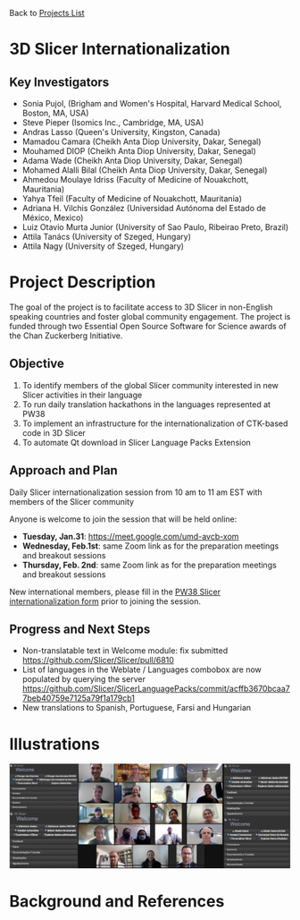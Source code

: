 Back to [Projects List](../../README.md#ProjectsList)

# 3D Slicer Internationalization

## Key Investigators

- Sonia Pujol, (Brigham and Women's Hospital, Harvard Medical School, Boston, MA, USA)
- Steve Pieper (Isomics Inc., Cambridge, MA, USA)
- Andras Lasso (Queen's University, Kingston, Canada)
- Mamadou Camara (Cheikh Anta Diop University, Dakar, Senegal)
- Mouhamed DIOP (Cheikh Anta Diop University, Dakar, Senegal)
- Adama Wade (Cheikh Anta Diop University, Dakar, Senegal)
- Mohamed Alalli Bilal (Cheikh Anta Diop University, Dakar, Senegal)
- Ahmedou Moulaye Idriss (Faculty of Medicine of Nouakchott, Mauritania)
- Yahya Tfeil (Faculty of Medicine of Nouakchott, Mauritania)
- Adriana H. Vilchis González (Universidad Autónoma del Estado de México, Mexico)
- Luiz Otavio Murta Junior (University of Sao Paulo, Ribeirao Preto, Brazil)
- Attila Tanács (University of Szeged, Hungary)
- Attila Nagy (University of Szeged, Hungary)

# Project Description

The goal of the project is to facilitate access to 3D Slicer in non-English speaking countries and foster global community engagement.
The project is funded through two Essential Open Source Software for Science awards of the Chan Zuckerberg Initiative.

## Objective

<!-- Describe here WHAT you would like to achieve (what you will have as end result). -->

1. To identify members of the global Slicer community interested in new Slicer activities in their language
2. To run daily translation hackathons in the languages represented at PW38
3. To implement an infrastructure for the internationalization of CTK-based code in 3D Slicer
4. To automate Qt download in Slicer Language Packs Extension

## Approach and Plan

<!-- Describe here HOW you would like to achieve the objectives stated above. -->

 Daily Slicer internationalization session from 10 am to 11 am EST with members of the Slicer community

 Anyone is welcome to join the session that will be held online:

 * **Tuesday, Jan.31**: https://meet.google.com/umd-avcb-xom
 * **Wednesday, Feb.1st**: same Zoom link as for the preparation meetings and breakout sessions
 * **Thursday, Feb. 2nd**: same Zoom link as for the preparation meetings and breakout sessions

 New international members, please fill in the [PW38 Slicer internationalization form](https://forms.gle/iinkdKvN4ZG2vv2o6) prior to joining the session.

## Progress and Next Steps

<!-- Update this section as you make progress, describing of what you have ACTUALLY DONE. If there are specific steps that you could not complete then you can describe them here, too. -->

- Non-translatable text in Welcome module: fix submitted <https://github.com/Slicer/Slicer/pull/6810>
- List of languages in the Weblate / Languages combobox are now populated by querying the server <https://github.com/Slicer/SlicerLanguagePacks/commit/acffb3670bcaa77beb40759e7125a79f1a179cb1>
- New translations to Spanish, Portuguese, Farsi and Hungarian


# Illustrations

<!-- Add pictures and links to videos that demonstrate what has been accomplished.-->
![Translation of Slicer Welcome module to French, Spanish, Portuguese and Hungarian](PW38_SlicerInternationalization.png)



# Background and References

<!-- If you developed any software, include link to the source code repository. If possible, also add links to sample data, and to any relevant publications. -->
